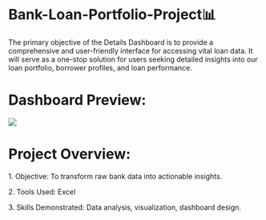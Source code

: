 # Bank-Loan-Portfolio-Project📊

The primary objective of the Details Dashboard is to provide a comprehensive and user-friendly interface for accessing vital loan data. It will serve as a one-stop solution for users seeking detailed insights into our loan portfolio, borrower profiles, and loan performance.

<h1>Dashboard Preview:</h1>
<img src="![Screenshot (105)](https://github.com/user-attachments/assets/0fccff7d-2c0c-40d6-93bd-4f80e0d5b677)">


<h1>Project Overview:</h1>
<p>1. Objective: To transform raw bank data into actionable insights.</p>
<p>2. Tools Used: Excel</p>
<p>3. Skills Demonstrated: Data analysis, visualization, dashboard design.</p>








